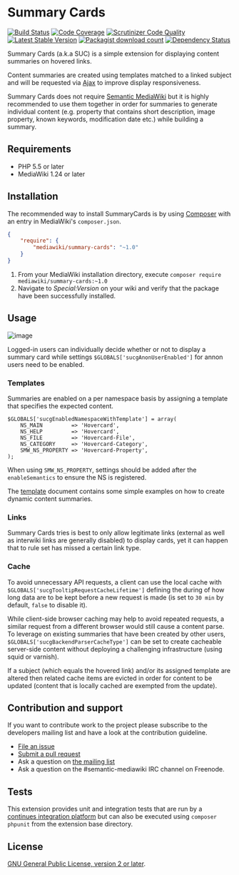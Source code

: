 # Summary Cards

[![Build Status](https://secure.travis-ci.org/SemanticMediaWiki/SummaryCards.svg?branch=master)](http://travis-ci.org/SemanticMediaWiki/SummaryCards)
[![Code Coverage](https://scrutinizer-ci.com/g/SemanticMediaWiki/SummaryCards/badges/coverage.png?b=master)](https://scrutinizer-ci.com/g/SemanticMediaWiki/SummaryCards/?branch=master)
[![Scrutinizer Code Quality](https://scrutinizer-ci.com/g/SemanticMediaWiki/SummaryCards/badges/quality-score.png?b=master)](https://scrutinizer-ci.com/g/SemanticMediaWiki/SummaryCards/?branch=master)
[![Latest Stable Version](https://poser.pugx.org/mediawiki/summary-cards/version.png)](https://packagist.org/packages/mediawiki/summary-cards)
[![Packagist download count](https://poser.pugx.org/mediawiki/summary-cards/d/total.png)](https://packagist.org/packages/mediawiki/summary-cards)
[![Dependency Status](https://www.versioneye.com/php/mediawiki:summary-cards/badge.png)](https://www.versioneye.com/php/mediawiki:summary-cards)

Summary Cards (a.k.a SUC) is a simple extension for displaying content summaries on
hovered links.

Content summaries are created using templates matched to a linked subject and will
be requested via [Ajax][ajax] to improve display responsiveness.

Summary Cards does not require [Semantic MediaWiki][smw] but it is highly recommended to
use them together in order for summaries to generate individual content (e.g. property
that contains short description, image property, known keywords, modification date etc.)
while building a summary.

## Requirements

- PHP 5.5 or later
- MediaWiki 1.24 or later

## Installation

The recommended way to install SummaryCards is by using [Composer][composer] with
an entry in MediaWiki's `composer.json`.

```json
{
	"require": {
		"mediawiki/summary-cards": "~1.0"
	}
}
```
1. From your MediaWiki installation directory, execute
   `composer require mediawiki/summary-cards:~1.0`
2. Navigate to _Special:Version_ on your wiki and verify that the package
   have been successfully installed.

## Usage

![image](https://cloud.githubusercontent.com/assets/1245473/15326382/17cb29f6-1c4e-11e6-9e22-66cdc20864af.png)

Logged-in users can individually decide whether or not to display a summary card while
settings `$GLOBALS['sucgAnonUserEnabled']` for annon users need to be enabled.

### Templates

Summaries are enabled on a per namespace basis by assigning a template that specifies
the expected content.

```
$GLOBALS['sucgEnabledNamespaceWithTemplate'] = array(
	NS_MAIN         => 'Hovercard',
	NS_HELP         => 'Hovercard',
	NS_FILE         => 'Hovercard-File',
	NS_CATEGORY     => 'Hovercard-Category',
	SMW_NS_PROPERTY => 'Hovercard-Property',
);
```

When using `SMW_NS_PROPERTY`, settings should be added after the `enableSemantics`
to ensure the NS is registered.

The [template][temp] document contains some simple examples on how to create dynamic
content summaries.

### Links

Summary Cards tries is best to only allow legitimate links (external as well as
interwiki links are generally disabled) to display cards, yet it can happen that
to rule set has missed a certain link type.

### Cache

To avoid unnecessary API requests, a client can use the local cache with
`$GLOBALS['sucgTooltipRequestCacheLifetime']` defining the during of how long
data are to be kept before a new request is made (is set to `30 min` by
default, `false` to disable it).

While client-side browser caching may help to avoid repeated requests, a
similar request from a different browser would still cause a content parse.
To leverage on existing summaries that have been created by other users,
`$GLOBALS['sucgBackendParserCacheType']` can be set to create cacheable
server-side content without deploying a challenging infrastructure (using
squid or varnish).

If a subject (which equals the hovered link) and/or its assigned template are
altered then related cache items are evicted in order for content to be
updated (content that is locally cached are exempted from the update).

## Contribution and support

If you want to contribute work to the project please subscribe to the developers mailing list and
have a look at the contribution guideline.

* [File an issue](https://github.com/SemanticMediaWiki/SummaryCards/issues)
* [Submit a pull request](https://github.com/SemanticMediaWiki/SummaryCards/pulls)
* Ask a question on [the mailing list](https://semantic-mediawiki.org/wiki/Mailing_list)
* Ask a question on the #semantic-mediawiki IRC channel on Freenode.

## Tests

This extension provides unit and integration tests that are run by a [continues integration platform][travis]
but can also be executed using `composer phpunit` from the extension base directory.

## License

[GNU General Public License, version 2 or later][gpl-licence].

[gpl-licence]: https://www.gnu.org/copyleft/gpl.html
[travis]: https://travis-ci.org/SemanticMediaWiki/SummaryCards
[smw]: https://github.com/SemanticMediaWiki/SemanticMediaWiki
[composer]: https://getcomposer.org/
[ajax]: https://en.wikipedia.org/wiki/Ajax_(programming)
[temp]: https://github.com/SemanticMediaWiki/SummaryCards/blob/master/docs/templates.md